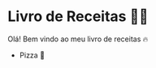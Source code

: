 # Livro de Receitas :man_cook:

Olá! Bem vindo ao meu livro de receitas :fire:

- Pizza :pizza:

  



